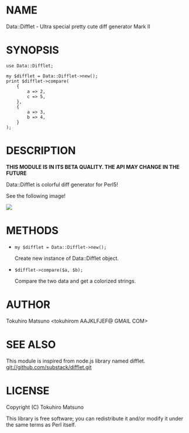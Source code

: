 # NAME

Data::Difflet - Ultra special pretty cute diff generator Mark II

# SYNOPSIS

    use Data::Difflet;

    my $difflet = Data::Difflet->new();
    print $difflet->compare(
        {
            a => 2,
            c => 5,
        },
        {
            a => 3,
            b => 4,
        }
    );

# DESCRIPTION

__THIS MODULE IS IN ITS BETA QUALITY. THE API MAY CHANGE IN THE FUTURE__

Data::Difflet is colorful diff generator for Perl5!

See the following image!

<img src="http://gyazo.64p.org/image/a82cb1898b53d51e45e49b21667aec85.png">

# METHODS

- `my $difflet = Data::Difflet->new();`

    Create new instance of Data::Difflet object.

- `$difflet->compare($a, $b);`

    Compare the two data and get a colorized strings.

# AUTHOR

Tokuhiro Matsuno <tokuhirom AAJKLFJEF@ GMAIL COM>

# SEE ALSO

This module is inspired from node.js library named difflet.
[git://github.com/substack/difflet.git](git://github.com/substack/difflet.git)

# LICENSE

Copyright (C) Tokuhiro Matsuno

This library is free software; you can redistribute it and/or modify
it under the same terms as Perl itself.
